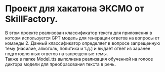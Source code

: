 # Проект для хакатона ЭКСМО от SkillFactory.
В этом проекте реализован классификатор текста для приложения в которм используется GPT модель для генерации ответов на вопросы от команды 2. Данный классификатор определяет в вопросе запрещенную тему (насилие, алкоголь, политика и т.д.) и выдаёт ответ из заранее подготовленных ответов на запрещенные темы.  
Также в папке Model_tts выполнена реализация обученной на голосе диктора модели для преобразования текста в речь.

